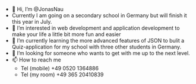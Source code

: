 - 👋 Hi, I’m @JonasNau
- Currently I am going on a secondary school in Germany but will finish it this year in July.
- 👀 I’m interested in web development and application development to make your life a little bit more fun and easier
- 🌱 I’m currently learning the more advanced features of JSON to bulit a Quiz-application for my school with three other students in Germany.
- 💞️ I’m looking for someone who wants to get with me up to the next level.
- 📫 How to reach me
  - Tel (mobile) +49 0520 1364886
  - Tel (my room) +49 365 20410839
